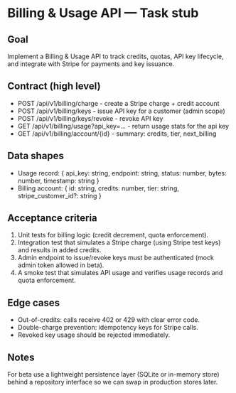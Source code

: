 # Billing & Usage API — Task stub

Goal
----
Implement a Billing & Usage API to track credits, quotas, API key lifecycle, and integrate with Stripe for payments and key issuance.

Contract (high level)
---------------------
- POST /api/v1/billing/charge - create a Stripe charge + credit account
- POST /api/v1/billing/keys - issue API key for a customer (admin scope)
- POST /api/v1/billing/keys/revoke - revoke API key
- GET /api/v1/billing/usage?api_key=... - return usage stats for the api key
- GET /api/v1/billing/account/{id} - summary: credits, tier, next_billing

Data shapes
-----------
- Usage record: { api_key: string, endpoint: string, status: number, bytes: number, timestamp: string }
- Billing account: { id: string, credits: number, tier: string, stripe_customer_id?: string }

Acceptance criteria
-------------------
1. Unit tests for billing logic (credit decrement, quota enforcement).
2. Integration test that simulates a Stripe charge (using Stripe test keys) and results in added credits.
3. Admin endpoint to issue/revoke keys must be authenticated (mock admin token allowed in beta).
4. A smoke test that simulates API usage and verifies usage records and quota enforcement.

Edge cases
----------
- Out-of-credits: calls receive 402 or 429 with clear error code.
- Double-charge prevention: idempotency keys for Stripe calls.
- Revoked key usage should be rejected immediately.

Notes
-----
For beta use a lightweight persistence layer (SQLite or in-memory store) behind a repository interface so we can swap in production stores later.
